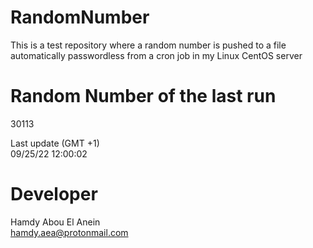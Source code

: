 # RandomNumber    
This is a test repository where a random number is pushed to a file automatically passwordless from a cron job in my Linux CentOS server    
# Random Number of the last run   
30113
      
Last update (GMT +1)    
09/25/22 12:00:02
# Developer    
Hamdy Abou El Anein   
hamdy.aea@protonmail.com
